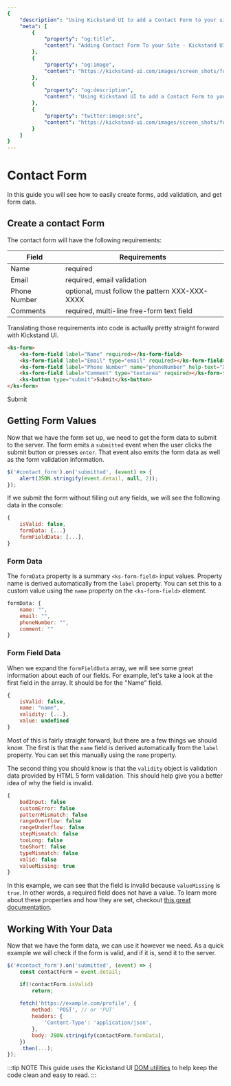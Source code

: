 ```yaml
---
{
    "description": "Using Kickstand UI to add a Contact Form to your site.",
    "meta": [
        {
            "property": "og:title",
            "content": "Adding Contact Form To your Site - Kickstand UI"
        },
        {
            "property": "og:image",
            "content": "https://kickstand-ui.com/images/screen_shots/form.png"
        },
        {
            "property": "og:description",
            "content": "Using Kickstand UI to add a Contact Form to your site."
        },
        {
            "property": "twitter:image:src",
            "content": "https://kickstand-ui.com/images/screen_shots/form.png"
        }
    ]
}
---
```


# Contact Form

In this guide you will see how to easily create forms, add validation, and get form data.

## Create a contact Form

The contact form will have the following requirements:

| Field        | Requirements                                   |
| ------------ | ---------------------------------------------- |
| Name         | required                                       |
| Email        | required, email validation                     |
| Phone Number | optional, must follow the pattern XXX-XXX-XXXX |
| Comments     | required, multi-line free-form text field      |

Translating those requirements into code is actually pretty straight forward with Kickstand UI.

```html
<ks-form>
    <ks-form-field label="Name" required></ks-form-field>
    <ks-form-field label="Email" type="email" required></ks-form-field>
    <ks-form-field label="Phone Number" name="phoneNumber" help-text="XXX-XXX-XXXX" type="tel" pattern="[0-9]{3}-[0-9]{3}-[0-9]{4}" pattern-error-message="Must be in the XXX-XXX-XXXX format"></ks-form-field>
    <ks-form-field label="Comment" type="textarea" required></ks-form-field>
    <ks-button type="submit">Submit</ks-button>
</ks-form>
```

<div class="my-xxxl">
    <ks-form id="contact_form">
        <ks-form-field label="Name" required></ks-form-field>
        <ks-form-field label="Email" type="email" required></ks-form-field>
        <ks-form-field label="Phone Number" name="phoneNumber" help-text="XXX-XXX-XXXX" type="tel" pattern="[0-9]{3}-[0-9]{3}-[0-9]{4}" pattern-error-message="Must be in the XXX-XXX-XXXX format"></ks-form-field>
        <ks-form-field label="Comment" type="textarea" required></ks-form-field>
        <ks-button type="submit">Submit</ks-button>
    </ks-form>
</div>

## Getting Form Values

Now that we have the form set up, we need to get the form data to submit to the server. The form emits a `submitted` event when the user clicks the submit button or presses `enter`. That event also emits the form data as well as the form validation information.

```js
$('#contact_form').on('submitted', (event) => {
    alert(JSON.stringify(event.detail, null, 2));
});
```

If we submit the form without filling out any fields, we will see the following data in the console:

```js
{
    isValid: false,
    formData: {...}
    formFieldData: [...],
}
```

### Form Data

The `formData` property is a summary `<ks-form-field>` input values. Property name is derived automatically from the `label` property. You can set this to a custom value using the `name` property on the `<ks-form-field>` element.

```js
formData: {
    name: "",
    email: "",
    phoneNumber: "",
    comment: ""
}
```

### Form Field Data

When we expand the `formFieldData` array, we will see some great information about each of our fields. For example, let's take a look at the first field in the array. It should be for the "Name" field.

```js
{
    isValid: false,
    name: "name",
    validity: {...},
    value: undefined
}
```

Most of this is fairly straight forward, but there are a few things we should know. The first is that the `name` field is derived automatically from the `label` property. You can set this manually using the `name` property.

The second thing you should know is that the `validity` object is validation data provided by HTML 5 form validation. This should help give you a better idea of why the field is invalid.

```js
{
    badInput: false
    customError: false
    patternMismatch: false
    rangeOverflow: false
    rangeUnderflow: false
    stepMismatch: false
    tooLong: false
    tooShort: false
    typeMismatch: false
    valid: false
    valueMissing: true
}
```

In this example, we can see that the field is invalid because `valueMissing` is `true`. In other words, a required field does not have a value. To learn more about these properties and how they are set, checkout [this great documentation](https://developer.mozilla.org/en-US/docs/Web/API/ValidityState).

## Working With Your Data

Now that we have the form data, we can use it however we need. As a quick example we will check if the form is valid, and if it is, send it to the server.

```js
$('#contact_form').on('submitted', (event) => {
    const contactForm = event.detail;

    if(!contactForm.isValid)
        return;
    
    fetch('https://example.com/profile', {
        method: 'POST', // or 'PUT'
        headers: {
            'Content-Type': 'application/json',
        },
        body: JSON.stringify(contactForm.formData),
    })
    .then(...);
});
```

:::tip NOTE
This guide uses the Kickstand UI [DOM utilities](../utilities/dom-utilities.md) to help keep the code clean and easy to read.
:::

<ContactFormGuide />
